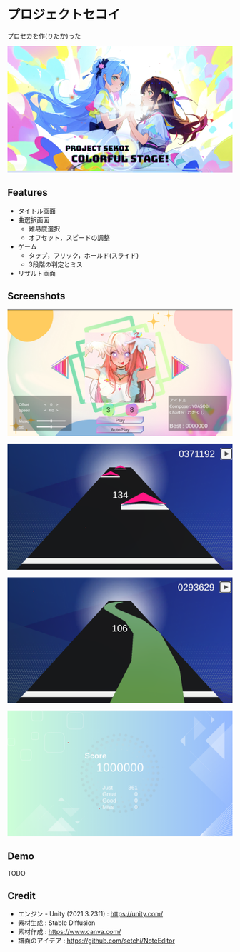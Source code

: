 # プロジェクトセコイ
プロセカを作(りたか)った

![thumbnail](screenshot_title.png)

## Features
- タイトル画面
- 曲選択画面
  - 難易度選択
  - オフセット，スピードの調整
- ゲーム
  - タップ，フリック，ホールド(スライド)
  - 3段階の判定とミス
- リザルト画面

## Screenshots
![select](screenshot_select.png)

![game0](screenshot_game0.png)

![game1](screenshot_game1.png)

![result](screenshot_result.png)

## Demo
TODO

## Credit
- エンジン - Unity (2021.3.23f1) : https://unity.com/
- 素材生成 : Stable Diffusion
- 素材作成 : https://www.canva.com/
- 譜面のアイデア : https://github.com/setchi/NoteEditor

